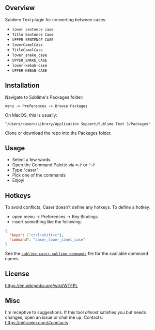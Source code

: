 ## Overview

Sublime Text plugin for converting between cases:

* `lower sentence case`
* `Title Sentence Case`
* `UPPER SENTENCE CASE`
* `lowerCamelCase`
* `TitleCamelCase`
* `lower_snake_case`
* `UPPER_SNAKE_CASE`
* `lower-kebab-case`
* `UPPER-KEBAB-CASE`

## Installation

Navigate to Sublime's Packages folder:

    menu -> Preferences -> Browse Packages

On MacOS, this is usually:

    "/Users/<user>/Library/Application Support/Sublime Text 3/Packages"

Clone or download the repo into the Packages folder.

## Usage

* Select a few words
* Open the Command Palette via `⌘⇪P` or `^⇪P`
* Type "caser"
* Pick one of the commands
* Enjoy!

## Hotkeys

To avoid conflicts, Caser doesn't define any hotkeys. To define a hotkey:

* open menu → Preferences → Key Bindings
* insert something like the following:

```json
{
  "keys": ["ctrl+shift+c"],
  "command": "caser_lower_camel_case"
}
```

See the [`sublime-caser.sublime-commands`](sublime-caser.sublime-commands) file for the available command names.

## License

https://en.wikipedia.org/wiki/WTFPL

## Misc

I'm receptive to suggestions. If this tool _almost_ satisfies you but needs changes, open an issue or chat me up. Contacts: https://mitranim.com/#contacts
